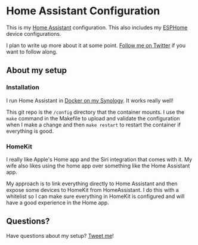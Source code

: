 # Home Assistant Configuration

This is my [Home Assistant](https://home-assistant.io) configuration. This also includes my [ESPHome](https://esphome.io) device configurations.

I plan to write up more about it at some point. [Follow me on Twitter](https://twitter.com/soffes) if you want to follow along.

## About my setup

### Installation

I run Home Assistant in [Docker on my Synology](https://www.home-assistant.io/docs/installation/docker/#synology-nas). It works really well!

This git repo is the `/config` directory that the container mounts. I use the `make` command in the Makefile to upload and validate the configuration when I make a change and then `make restart` to restart the container if everything is good.

### HomeKit

I really like Apple's Home app and the Siri integration that comes with it. My wife also likes using the home app over something like the Home Assistant app. 

My approach is to link everything directly to Home Assistant and then expose some devices to HomeKit from HomeAssistant. I do this with a whitelist so I can make sure everything in HomeKit is configured and will have a good experience in the Home app.

## Questions?

Have questions about my setup? [Tweet me](https://twitter.com/soffes)!
